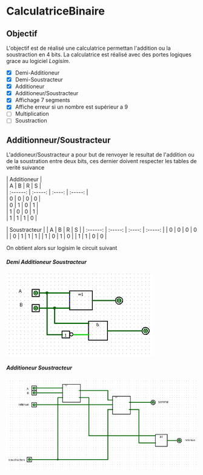 # CalculatriceBinaire

## Objectif

L'objectif est de réalisé une calculatrice permettan l'addition ou la soustraction en 4 bits. La calculatrice est réalisé avec des portes logiques grace au logiciel *Logisim*.

- [x] Demi-Additioneur
- [x] Demi-Soustracteur
- [x] Additioneur
- [x] Additioneur/Soustracteur
- [x] Affichage 7 segments
- [x] Affiche erreur si un nombre est supérieur a 9
- [ ] Multiplication
- [ ] Soustraction

## Additionneur/Soustracteur 

L'addioneur/Soustracteur a pour but de renvoyer le resultat de l'addition ou de la soustration entre deux bits, ces dernier doivent respecter les tables de verité suivance 

| Additioneur                           |     
| A        | B       | R      | S       |     
| :------: | :-----: | :----: | :-----: |     
| 0        | 0       | 0      | 0       |     
| 0        | 1       | 0      | 1       |     
| 1        | 0       | 0      | 1       |  
| 1        | 1       | 1      | 0       | 

| Soustracteur                          |
| A        | B       | R      | S       |
| :------: | :-----: | :----: | :-----: |
| 0        | 0       | 0      | 0       |
| 0        | 1       | 1      | 1       |
| 1        | 0       | 1      | 0       |
| 1        | 1       | 0      | 0       |

On obtient alors sur logisim le circuit suivant 

##### Demi Additioneur Soustracteur
![alt text](https://github.com/mathiasbamas/CalculatriceBinaire/blob/main/demi-AS.png "Demi Additioneur Soustracteur")

##### Additioneur Soustracteur
![alt text](https://github.com/mathiasbamas/CalculatriceBinaire/blob/main/AS.png "Additioneur Soustracteur")



